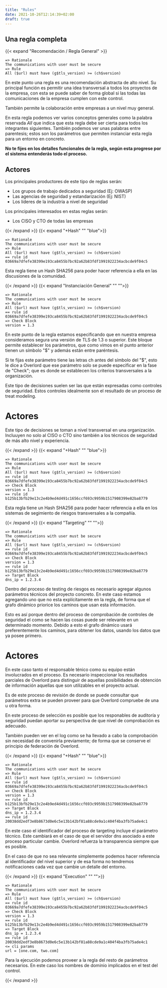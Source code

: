 ```yaml
---
title: "Rules"
date: 2021-10-26T12:14:39+02:00
draft: true
---
```


## Una regla completa

<style>
.gdoc-expand {
  margin-bottom: 0rem;
  margin-top: 0rem;
}

.blue{
  background-color: #9acdff;
}
</style>

{{< expand "Recomendación / Regla General" >}}

```
=> Rationale
The communications with user must be secure
=> Rule
All ($url) must have (g$tls_version) >= (ch$version)
```

En este punto una regla es una recomendación abstracta de alto nivel. Su
principal función es permitir una idea transversal a todos los proyectos de la
empresa, con esta se puede saber de forma global si las todas las
comunicaciones de la empresa cumplen con este control.

También permite la colaboración entre empresas a un nivel muy general.

En esta regla podemos ver varios conceptos generales como la palabra reservada
*All* que indica que esta regla debe ser cierta para todos los integrantes
siguientes. También podemos ver unas palabras entre parentesis; estos son los
parámetros que permiten instanciar esta regla para un entorno en concreto.

**No te fijes en los detalles funcionales de la regla, según esta progrese por
el sistema entenderás todo el proceso.**

## Actores

Los principales productores de este tipo de reglas serán:

 * Los grupos de trabajo dedicados a seguridad (Ej: OWASP)
 * Las agencias de seguridad y estandarización (Ej: NIST)
 * Los líderes de la industría a nivel de seguridad

Los principales interesados en estas reglas serán:

 * Los CISO y CTO de todas las empresas

{{< /expand >}}
{{< expand "+Hash" "" "blue">}}

```
=> Rationale
The communications with user must be secure
=> Rule
All ($url) must have (g$tls_version) >= (ch$version)
== rule id
03669a7dfefe38399e193ca8455b7bc92a62b83fdf1991922234acbcde9f04c5
```

Esta regla tiene un Hash SHA256 para poder hacer referencia a ella en las
discusiones de la comunidad.

{{< /expand >}}
{{< expand "Instanciación General" "" "">}}

```
=> Rationale
The communications with user must be secure  
=> Rule  
All ($url) must have (g$tls_version) >= (ch$version)  
== rule id  
03669a7dfefe38399e193ca8455b7bc92a62b83fdf1991922234acbcde9f04c5  
=> Check Block  
version = 1.3  
```

En este punto de la regla estamos especificando que en nuestra empresa
consideramos segura una versión de TLS de 1.3 o superior. Este bloque permite
establecer los parámetros, que como vimos en el punto anterior tienen un
símbolo "$" y además están entre paréntesis.

Si te fijas este parámetro tiene las letras ch antes del símbolo del "$", esto
le dice a Overlord que ese parámetro solo se puede especificar en la fase de
"Check"; que es donde se establecen los criterios transversales a la
organización.

Este tipo de decisiones suelen ser las que están expresadas como controles de
seguridad. Estos controles idealmente son el resultado de un proceso de treat
modeling.

# Actores

Este tipo de decisiones se toman a nivel transversal en una organización.
Incluuyen no solo al CISO o CTO sino también a los técnicos de seguridad de más
alto nivel y experiencia.

{{< /expand >}}
{{< expand "+Hash" "" "blue">}}

```
=> Rationale
The communications with user must be secure  
=> Rule  
All ($url) must have (g$tls_version) >= (ch$version)  
== rule id  
03669a7dfefe38399e193ca8455b7bc92a62b83fdf1991922234acbcde9f04c5  
=> Check Block  
version = 1.3  
== rule id
b125b13bfb29e13c2e4b9ed4d491c1656ccf693c9959b1517908399e82ba8779
```

Esta regla tiene un Hash SHA256 para poder hacer referencia a ella en los
sistemas de segimiento de riesgos transversales a la compañía.

{{< /expand >}}
{{< expand "Targeting" "" "">}}

```
=> Rationale
The communications with user must be secure  
=> Rule  
All ($url) must have (g$tls_version) >= (ch$version)  
== rule id  
03669a7dfefe38399e193ca8455b7bc92a62b83fdf1991922234acbcde9f04c5  
=> Check Block  
version = 1.3  
== rule id  
b125b13bfb29e13c2e4b9ed4d491c1656ccf693c9959b1517908399e82ba8779  
=> Target Block  
dns_ip = 1.2.3.4  
```

Dentro del proceso de testing de riesgos es necesario agregar algunos
parámetros técnicos del proyecto concreto. En este caso estamos agregando uno
que no esta explícitamente en la regla, de forma que el grafo dinámico priorice
los caminos que usan esta información.

Esto es así porque dentro del proceso de comprobación de controles de seguridad
el como se hacen las cosas puede ser relevante en un determinado momento.
Debido a esto el grafo dinámico usará preferentemente los caminos, para obtener
los datos, usando los datos que ya posee primero.

# Actores

En este caso tanto el responsable ténico como su equipo están involucrados en
el proceso. Es necesario inspeccionar los resultados parciales de Overlord para
distinguir de aquellas posibilidades de obtención de información aquellas que
son utilizables en el proyecto actual.

Es de este proceso de revisión de donde se puede consultar que parámetros extra
se pueden proveer para que Overlord compruebe de una u otra forma. 

En este proceso de selección es posible que los responables de auditoría y
seguridad puedan aportar su perspectiva de que nivel de comprobación es
adecuado.

También pueden ver en el log como se ha llevado a cabo la comprobación sin
necesidad de convenirla previamente; de forma que se conserve el principio de
federación de Overlord.

{{< /expand >}}
{{< expand "+Hash" "" "blue">}}

```
=> Rationale
The communications with user must be secure  
=> Rule  
All ($url) must have (g$tls_version) >= (ch$version)  
== rule id  
03669a7dfefe38399e193ca8455b7bc92a62b83fdf1991922234acbcde9f04c5  
=> Check Block  
version = 1.3  
== rule id  
b125b13bfb29e13c2e4b9ed4d491c1656ccf693c9959b1517908399e82ba8779  
=> Target Block  
dns_ip = 1.2.3.4  
== rule id  
20038dd2edf3e8b8673d0e6c5e13b142bf81a88cde9a1c404f4ba3fb75ade4c1
```

En este caso el identificador del proceso de targeting incluye el parámetro
técnico. Este cambiará en el caso de que el servidor dns asociado a este
proceso particular cambie. Overlord refuerza la transparencia siempre que es
posible.

En el caso de que no sea relevante simplemente podemos hacer referencia al
identificador del nivel superior y de esa forma no tendremos notificaciones
cada vez que cambie un detalle del entorno.

{{< /expand >}}
{{< expand "Execution" "" "">}}

```
=> Rationale
The communications with user must be secure  
=> Rule  
All ($url) must have (g$tls_version) >= (ch$version)  
== rule id  
03669a7dfefe38399e193ca8455b7bc92a62b83fdf1991922234acbcde9f04c5  
=> Check Block  
version = 1.3  
== rule id  
b125b13bfb29e13c2e4b9ed4d491c1656ccf693c9959b1517908399e82ba8779  
=> Target Block  
dns_ip = 1.2.3.4  
== rule id  
20038dd2edf3e8b8673d0e6c5e13b142bf81a88cde9a1c404f4ba3fb75ade4c1
<= cli params
url = [one.com, two.com]
```

Para la ejecución podemos proveer a la regla del resto de parámetros
necesarios. En este caso los nombres de dominio implicados en el test del
control.

{{< /expand >}}
